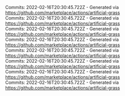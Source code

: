 Commits: 2022-02-16T20:30:45.722Z - Generated via https://github.com/marketplace/actions/artificial-grass
<br>
Commits: 2022-02-16T20:30:45.722Z - Generated via https://github.com/marketplace/actions/artificial-grass
<br>
Commits: 2022-02-16T20:30:45.722Z - Generated via https://github.com/marketplace/actions/artificial-grass
<br>
Commits: 2022-02-16T20:30:45.722Z - Generated via https://github.com/marketplace/actions/artificial-grass
<br>
Commits: 2022-02-16T20:30:45.722Z - Generated via https://github.com/marketplace/actions/artificial-grass
<br>
Commits: 2022-02-16T20:30:45.722Z - Generated via https://github.com/marketplace/actions/artificial-grass
<br>
Commits: 2022-02-16T20:30:45.722Z - Generated via https://github.com/marketplace/actions/artificial-grass
<br>
Commits: 2022-02-16T20:30:45.722Z - Generated via https://github.com/marketplace/actions/artificial-grass
<br>
